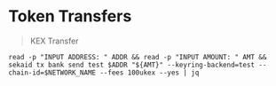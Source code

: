 
# Token Transfers

> KEX Transfer

```
read -p "INPUT ADDRESS: " ADDR && read -p "INPUT AMOUNT: " AMT && sekaid tx bank send test $ADDR "${AMT}" --keyring-backend=test --chain-id=$NETWORK_NAME --fees 100ukex --yes | jq
```
